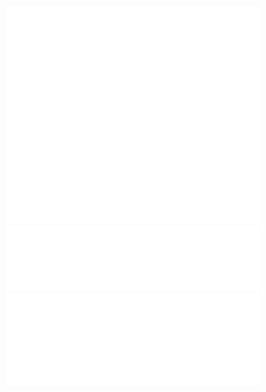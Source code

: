 <div align="center">
    <picture>
        <img src="https://github.com/tywysocki/tywysocki/blob/main/metrics.plugin.leetcode.svg" alt="Metrics" width=500">
    </picture>
    <picture>
        <img src="https://github.com/tywysocki/tywysocki/blob/main/metrics.plugin.languages.details.svg" alt="Languages" width="500">
    </picture>
    <picture>
        <img src="https://github.com/tywysocki/tywysocki/blob/main/metrics.plugin.code.svg" alt="Metrics" width=500">
    </picture>
    <picture>
        <img src="https://github.com/tywysocki/tywysocki/blob/main/metrics.plugin.topics.icons.svg" alt="Starred Topics" width="500">
    </picture>
</div>
